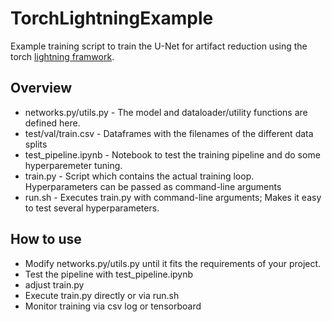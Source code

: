 # TorchLightningExample

Example training script to train the U-Net for artifact reduction using the torch [lightning framwork](https://lightning.ai/docs/pytorch/stable/).

## Overview

- networks.py/utils.py - The model and dataloader/utility functions are defined here.
- test/val/train.csv - Dataframes with the filenames of the different data splits
- test_pipeline.ipynb - Notebook to test the training pipeline and do some hyperparemeter tuning.
- train.py - Script which contains the actual training loop. Hyperparameters can be passed as command-line arguments
- run.sh - Executes train.py with command-line arguments; Makes it easy to test several hyperparameters.

## How to use

- Modify networks.py/utils.py until it fits the requirements of your project.
- Test the pipeline with test_pipeline.ipynb
- adjust train.py
- Execute train.py directly or via run.sh
- Monitor training via csv log or tensorboard
